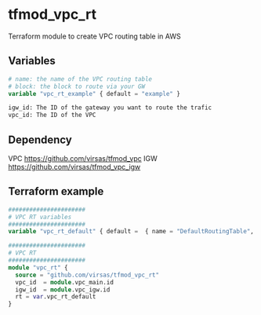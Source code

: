 # tfmod_vpc_rt

Terraform module to create VPC routing table in AWS

## Variables

``` terraform
# name: the name of the VPC routing table
# block: the block to route via your GW
variable "vpc_rt_example" { default = "example" }

igw_id: The ID of the gateway you want to route the trafic
vpc_id: The ID of the VPC
```

## Dependency

VPC <https://github.com/virsas/tfmod_vpc>
IGW <https://github.com/virsas/tfmod_vpc_igw>

## Terraform example

``` terraform
######################
# VPC RT variables
######################
variable "vpc_rt_default" { default =  { name = "DefaultRoutingTable", block = "0.0.0.0/0" }

######################
# VPC RT
######################
module "vpc_rt" {
  source = "github.com/virsas/tfmod_vpc_rt"
  vpc_id  = module.vpc_main.id
  igw_id  = module.vpc_igw.id
  rt = var.vpc_rt_default
}
```
